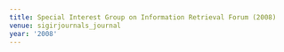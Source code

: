 ```yaml
---
title: Special Interest Group on Information Retrieval Forum (2008)
venue: sigirjournals_journal
year: '2008'
---
```

